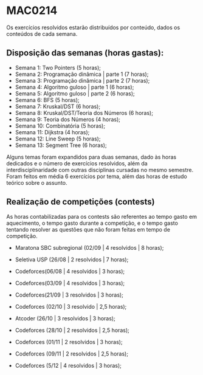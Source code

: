 # MAC0214


Os exercícios resolvidos estarão distribuídos por conteúdo, dados os conteúdos de cada semana.


## Disposição das semanas (horas gastas):

- Semana 1: Two Pointers (5 horas);
- Semana 2: Programação dinâmica | parte 1 (7 horas);
- Semana 3: Programação dinâmica | parte 2 (7 horas);
- Semana 4: Algoritmo guloso | parte 1 (6 horas);
- Semana 5: Algoritmo guloso | parte 2 (6 horas);
- Semana 6: BFS (5 horas);
- Semana 7: Kruskal/DST (6 horas);
- Semana 8: Kruskal/DST/Teoria dos Números (6 horas);
- Semana 9: Teoria dos Números (4 horas);
- Semana 10: Combinatória (5 horas);
- Semana 11: Dijkstra (4 horas);
- Semana 12: Line Sweep (5 horas);
- Semana 13: Segment Tree (6 horas);


Alguns temas foram expandidos para duas semanas, dado às horas dedicados e o número de exercícios resolvidos, além da interdisciplinaridade com outras disciplinas cursadas no mesmo semestre. Foram feitos em média 6 exercícios por tema, além das horas de estudo teórico sobre o assunto.

## Realização de competições (contests)
As horas contabilizadas para os contests são referentes ao tempo gasto em aquecimento, o tempo gasto durante a competição, e o tempo gasto tentando resolver as questões que não foram feitas em tempo de competição.
- Maratona SBC subregional (02/09 | 4 resolvidos | 8 horas);
- Seletiva USP (26/08 | 2 resolvidos | 7 horas);

- Codeforces(06/08 | 4 resolvidos | 3 horas);
- Codeforces(03/09 | 4 resolvidos | 3 horas);
- Codeforces(21/09 | 3 resolvidos | 3 horas);
- Codeforces (02/10 | 3 resolvido | 2,5 horas);
- Atcoder (26/10 | 3 resolvidos | 3 horas);
- Codeforces (28/10 | 2 resolvidos | 2,5 horas);
- Codeforces (01/11 | 2 resolvidos | 3 horas);
- Codeforces (09/11 | 2 resolvidos | 2,5 horas);
- Codeforces (5/12 | 4 resolvidos | 3 horas);

